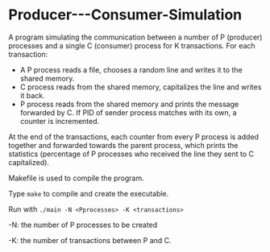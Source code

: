 # Producer---Consumer-Simulation
A program simulating the communication between a number of P (producer) processes and a single C (consumer) process for K transactions. For each transaction:

* A P process reads a file, chooses a random line and writes it to the shared memory. 
* C process reads from the shared memory, capitalizes the line and writes it back. 
* P process reads from the shared memory and prints the message forwarded by C. If PID of sender process matches with its own, a counter is incremented.

At the end of the transactions, each counter from every P process is added together and forwarded towards the parent process, which prints the statistics (percentage of P processes who received the line they sent to C capitalized).

Makefile is used to compile the program.

Type `make` to compile and create the executable.

Run with `./main -N <Pprocesses> -K <transactions>`

-N: the number of P processes to be created

-K: the number of transactions between P and C.
